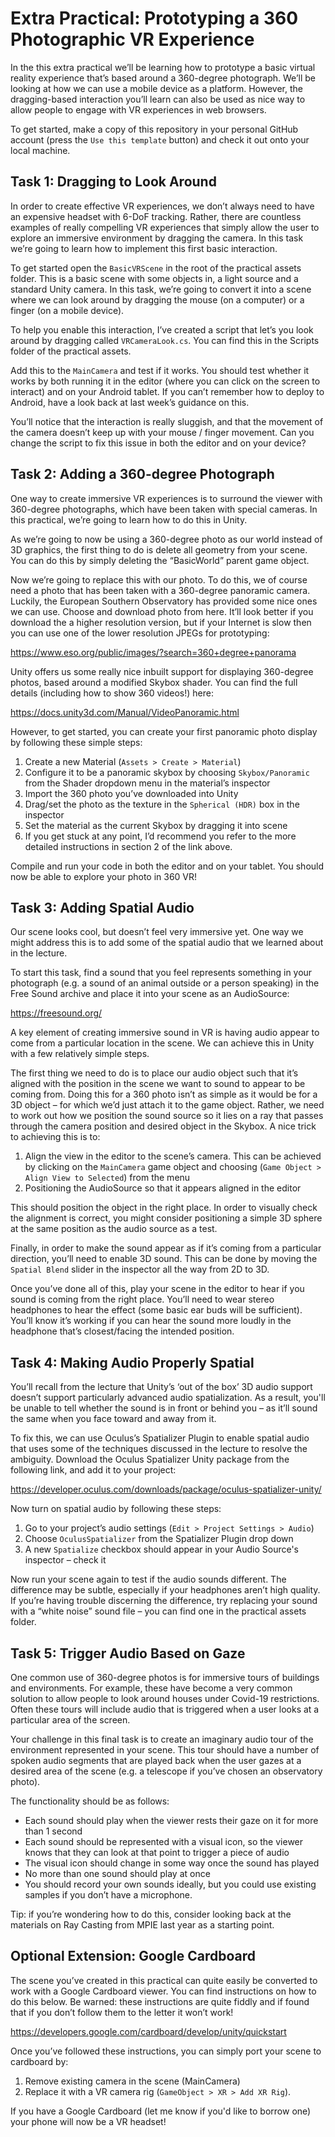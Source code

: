 # Extra Practical: Prototyping a 360 Photographic VR Experience

In the this extra practical we’ll be learning how to prototype a basic virtual reality experience that’s based around a 360-degree photograph. We’ll be looking at how we can use a mobile device as a platform. However, the dragging-based interaction you’ll learn can also be used as nice way to allow people to engage with VR experiences in web browsers.

To get started, make a copy of this repository in your personal GitHub account (press the ```Use this template``` button) and check it out onto your local machine.

## Task 1: Dragging to Look Around

In order to create effective VR experiences, we don’t always need to have an expensive headset with 6-DoF tracking. Rather, there are countless examples of really compelling VR experiences that simply allow the user to explore an immersive environment by dragging the camera. In this task we’re going to learn how to implement this first basic interaction.

To get started open the ```BasicVRScene``` in the root of the practical assets folder. This is a basic scene with some objects in, a light source and a standard Unity camera. In this task, we’re going to convert it into a scene where we can look around by dragging the mouse (on a computer) or a finger (on a mobile device).

To help you enable this interaction, I’ve created a script that let’s you look around by dragging called ```VRCameraLook.cs```. You can find this in the Scripts folder of the practical assets.

Add this to the ```MainCamera``` and test if it works. You should test whether it works by both running it in the editor (where you can click on the screen to interact) and on your Android tablet. If you can’t remember how to deploy to Android, have a look back at last week’s guidance on this.

You’ll notice that the interaction is really sluggish, and that the movement of the camera doesn’t keep up with your mouse / finger movement. Can you change the script to fix this issue in both the editor and on your device?

## Task 2: Adding a 360-degree Photograph

One way to create immersive VR experiences is to surround the viewer with 360-degree photographs, which have been taken with special cameras. In this practical, we’re going to learn how to do this in Unity.

As we’re going to now be using a 360-degree photo as our world instead of 3D graphics, the first thing to do is delete all geometry from your scene. You can do this by simply deleting the “BasicWorld” parent game object.

Now we’re going to replace this with our photo. To do this, we of course need a photo that has been taken with a 360-degree panoramic camera. Luckily, the European Southern Observatory has provided some nice ones we can use. Choose and download photo from here. It’ll look better if you download the a higher resolution version, but if your Internet is slow then you can use one of the lower resolution JPEGs for prototyping:

 https://www.eso.org/public/images/?search=360+degree+panorama

Unity offers us some really nice inbuilt support for displaying 360-degree photos, based around a modified Skybox shader. You can find the full details (including how to show 360 videos!) here:

https://docs.unity3d.com/Manual/VideoPanoramic.html

However, to get started, you can create your first panoramic photo display by following these simple steps:

1. Create a new Material (```Assets > Create > Material```)
2. Configure it to be a panoramic skybox by choosing ```Skybox/Panoramic``` from the Shader dropdown menu in the material’s inspector
3. Import the 360 photo you’ve downloaded into Unity
4. Drag/set the photo as the texture in the ```Spherical (HDR)``` box in the inspector
5. Set the material as the current Skybox by dragging it into scene
6. If you get stuck at any point, I’d recommend you refer to the more detailed instructions in section 2 of the link above.

Compile and run your code in both the editor and on your tablet. You should now be able to explore your photo in 360 VR!

## Task 3: Adding Spatial Audio

Our scene looks cool, but doesn’t feel very immersive yet. One way we might address this is to add some of the spatial audio that we learned about in the lecture.

To start this task, find a sound that you feel represents something in your photograph (e.g. a sound of an animal outside or a person speaking) in the Free Sound archive and place it into your scene as an AudioSource:

https://freesound.org/

A key element of creating immersive sound in VR is having audio appear to come from a particular location in the scene. We can achieve this in Unity with a few relatively simple steps.

The first thing we need to do is to place our audio object such that it’s aligned with the position in the scene we want to sound to appear to be coming from. Doing this for a 360 photo isn’t as simple as it would be for a 3D object – for which we’d just attach it to the game object. Rather, we need to work out how we position the sound source so it lies on a ray that passes through the camera position and desired object in the Skybox. A nice trick to achieving this is to:

1. Align the view in the editor to the scene’s camera. This can be achieved by clicking on the ```MainCamera``` game object and choosing (```Game Object > Align View to Selected```) from the menu
2. Positioning the AudioSource so that it appears aligned in the editor

This should position the object in the right place. In order to visually check the alignment is correct, you might consider positioning a simple 3D sphere at the same position as the audio source as a test.

Finally, in order to make the sound appear as if it’s coming from a particular direction, you’ll need to enable 3D sound. This can be done by moving the ```Spatial Blend``` slider in the inspector all the way from 2D to 3D.

Once you’ve done all of this, play your scene in the editor to hear if you sound is coming from the right place. You’ll need to wear stereo headphones to hear the effect (some basic ear buds will be sufficient). You’ll know it’s working if you can hear the sound more loudly in the headphone that’s closest/facing the intended position.

## Task 4: Making Audio Properly Spatial

You’ll recall from the lecture that Unity’s ‘out of the box’ 3D audio support doesn’t support particularly advanced audio spatialization. As a result, you'll be unable to tell whether the sound is in front or behind you – as it’ll sound the same when you face toward and away from it.

To fix this, we can use Oculus’s Spatializer Plugin to enable spatial audio that uses some of the techniques discussed in the lecture to resolve the ambiguity. Download the Oculus Spatializer Unity package from the following link, and add it to your project:

https://developer.oculus.com/downloads/package/oculus-spatializer-unity/

Now turn on spatial audio by following these steps:

1. Go to your project’s audio settings (```Edit > Project Settings > Audio```)
2. Choose ```OculusSpatializer``` from the Spatializer Plugin drop down
3. A new ```Spatialize``` checkbox should appear in your Audio Source's inspector – check it

Now run your scene again to test if the audio sounds different. The difference may be subtle, especially if your headphones aren’t high quality. If you’re having trouble discerning the difference, try replacing your sound with a “white noise” sound file – you can find one in the practical assets folder.

## Task 5: Trigger Audio Based on Gaze

One common use of 360-degree photos is for immersive tours of buildings and environments. For example, these have become a very common solution to allow people to look around houses under Covid-19 restrictions. Often these tours will include audio that is triggered when a user looks at a particular area of the screen.

Your challenge in this final task is to create an imaginary audio tour of the environment represented in your scene. This tour should have a number of spoken audio segments that are played back when the user gazes at a desired area of the scene (e.g. a telescope if you’ve chosen an observatory photo).

The functionality should be as follows:

- Each sound should play when the viewer rests their gaze on it for more than 1 second
- Each sound should be represented with a visual icon, so the viewer knows that they can look at that point to trigger a piece of audio
- The visual icon should change in some way once the sound has played
- No more than one sound should play at once
- You should record your own sounds ideally, but you could use existing samples if you don’t have a microphone.

Tip: if you’re wondering how to do this, consider looking back at the materials on Ray Casting from MPIE last year as a starting point.

## Optional Extension: Google Cardboard

The scene you’ve created in this practical can quite easily be converted to work with a Google Cardboard viewer. You can find instructions on how to do this below. Be warned: these instructions are quite fiddly and if found that if you don’t follow them to the letter it won’t work!

https://developers.google.com/cardboard/develop/unity/quickstart

Once you’ve followed these instructions, you can simply port your scene to cardboard by:

1. Remove existing camera in the scene (MainCamera)
2. Replace it with a VR camera rig (```GameObject > XR > Add XR Rig```).

If you have a Google Cardboard (let me know if you'd like to borrow one) your phone will now be a VR headset!
